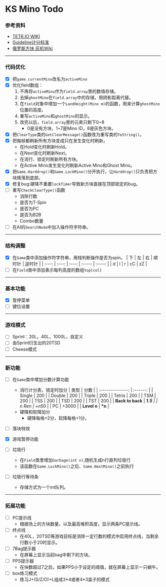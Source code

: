 # **KS Mino Todo**

### 参考资料
- [TETR.IO WIKI](https://tetris.wiki/TETR.IO)
- [Guideline计分标准](https://harddrop.com/wiki/Scoring)
- [俄罗斯方块 灰机Wiki](https://tetris.huijiwiki.com/wiki/%E9%A6%96%E9%A1%B5#)
---
### 代码优化
- [x] 把`game.currentMino`改名为`activeMino`
- [x] 优化field数组：
    1. 不再将`activeMino`作为`field.array`里的数值存储。
    2. 去掉`ghostMino`在`field.array`中的存储，用阴影距离代替。
    3. 在`field`对象中增加一个`LandHeight(Mino m)`的函数，用来计算`ghostMino`位置的高度。
    4. 重写`activeMino`和`ghostMino`的显示。
    5. 改完以后，`field.array`里的元素只剩下0\~8
       - 0是没有方块，1\~7是Mino ID，8是灰色方块。
- [x] 把`ClearType`类的`GetClearMessage()`函数改为重写类的`ToString()`。
- [x] 把每帧都刷新所有方块变成只在发生变化时刷新。
  - 在Hold变化时刷新Hold。
  - 在Next变化时刷新Next。
  - 在消行、锁定时刷新所有方块。
  - 在Active Mino发生变化时刷新Active Mino和Ghost Mino。
- [x] 把`Game.Harddrop()`和`Game.LockMino()`分开执行，让`Harddrop()`只负责把方块降落到底部。
- [x] 修复bug:硬降不重置`lockTimer`导致新方块直接在顶部锁定的bug。
- [ ] 重写`CheckClearType()`函数
  - 消除行数
  - 是否为T-Spin
  - 是否为PC
  - 是否为B2B
  - Combo数量
- [ ] 在AI的`SearchNode`中加入操作符字符串。
---
### 结构调整
- [x] 在`Game`类中添加操作符字符串，用栈判断操作是否为spin。
  |  下   |  左   |  右   | 顺时针 | 逆时针 |
  | :---: | :---: | :---: | :----: | :----: |
  |   d   |   l   |   r   |   cC   |   zZ   |
- [ ] 在`Field`类中添加表示每列高度的数组`top[col]`

---
### 基本功能
- [x] 暂停菜单
- [ ] 键位设置

---
### 游戏模式
- [ ] Sprint：20L，40L，1000L，自定义
- [ ] 由Sprint衍生出的20TSD
- [ ] Cheese模式

---
### 新功能
- [ ] 在`Game`类中增加分数计算功能
  - 消行计分表，锁定时加分
    |       类型       |   分数   |
    | :--------------: | :------: |
    |      Single      |   200    |
    |      Double      |   200    |
    |      Triple      |   200    |
    |      Tetris      |   200    |
    |       TSM        |   200    |
    |       TSS        |   200    |
    |       TSD        |   200    |
    |       TST        |   200    |
    | **Back to back** | ***1.5** |
    |      n Ren       |  +n*50   |
    |        PC        |  +3000   |
    |   **Level n**    |  **\*n**  |
  - 硬降和软降加分
    - 硬降每格+2分，软降每格+1分。
- [ ] 落块特效

      
- [x] 游戏暂停功能
- [ ] 垃圾行
  - 在`Field`类里增加`Garbage(int n)`,随机生成n行直列垃圾行
  - 该函数在`Game.LockMino()`之后、`Game.NextMino()`之前执行
- [ ] 垃圾行等待条
  - 存储方式为一个int队列。
---
### 拓展功能
- [ ] PC提示线
  - 根据场上的方块数量，以及最高堆积高度，显示两条PC提示线。
- [ ] 终点线
  - 在40L，20TSD等游戏目标是消除一定行数的模式中启用终点线，当剩余行数小于20时显示。
- [ ] 7Bag提示器
  - 在屏幕上显示当前bag中剩下的方块。
- [ ] PPS提示器
  - 在块数超过7之后，如果PPS小于设定的阈值，就在屏幕上显示一只蜗牛。
- [ ] box练习模式
  - 练习J+(S/Z/O)+L组成3\*4或者4\*3盒子的模式